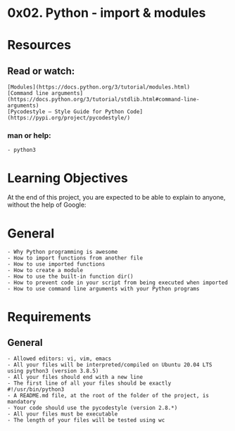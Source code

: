 # 0x02. Python - import & modules

# Resources
## Read or watch:

	[Modules](https://docs.python.org/3/tutorial/modules.html)
	[Command line arguments](https://docs.python.org/3/tutorial/stdlib.html#command-line-arguments)
	[Pycodestyle – Style Guide for Python Code](https://pypi.org/project/pycodestyle/)

### man or help:

	- python3

# Learning Objectives
At the end of this project, you are expected to be able to explain to anyone, without the help of 
Google:

# General
	- Why Python programming is awesome
	- How to import functions from another file
	- How to use imported functions
	- How to create a module
	- How to use the built-in function dir()
	- How to prevent code in your script from being executed when imported
	- How to use command line arguments with your Python programs

# Requirements

## General
	- Allowed editors: vi, vim, emacs
	- All your files will be interpreted/compiled on Ubuntu 20.04 LTS using python3 (version 3.8.5)
	- All your files should end with a new line
	- The first line of all your files should be exactly #!/usr/bin/python3
	- A README.md file, at the root of the folder of the project, is mandatory
	- Your code should use the pycodestyle (version 2.8.*)
	- All your files must be executable
	- The length of your files will be tested using wc
